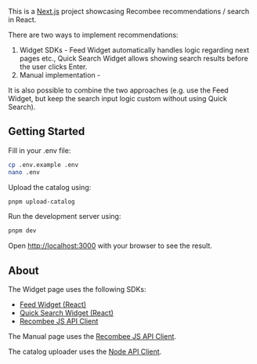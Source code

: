 This is a [Next.js](https://nextjs.org) project showcasing Recombee recommendations / search in React.

There are two ways to implement recommendations:

1. Widget SDKs - Feed Widget automatically handles logic regarding next pages etc., Quick Search Widget allows showing search results before the user clicks Enter.
2. Manual implementation - 

It is also possible to combine the two approaches (e.g. use the Feed Widget, but keep the search input logic custom without using Quick Search).

## Getting Started

Fill in your .env file:

```sh
cp .env.example .env
nano .env
```

Upload the catalog using:

```sh
pnpm upload-catalog
```

Run the development server using:

```sh
pnpm dev
```

Open [http://localhost:3000](http://localhost:3000) with your browser to see the result.

## About

The Widget page uses the following SDKs:

- [Feed Widget (React)](https://docs.recombee.com/widget-sdks/feed-widget-react)
- [Quick Search Widget (React)](https://docs.recombee.com/widget-sdks/quick-search-widget-react)
- [Recombee JS API Client](https://docs.recombee.com/js_client)

The Manual page uses the [Recombee JS API Client](https://docs.recombee.com/js_client).

The catalog uploader uses the [Node API Client](https://github.com/recombee/node-api-client).
